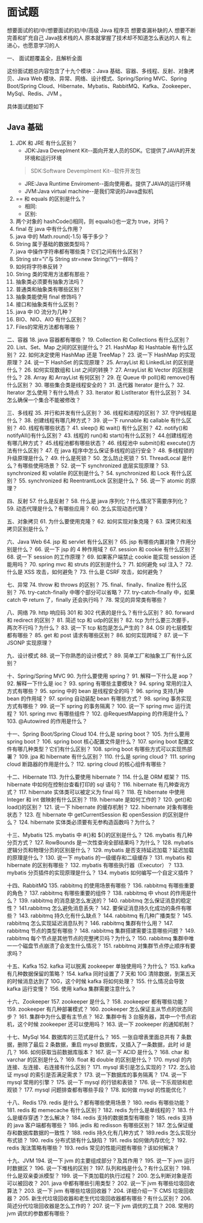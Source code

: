 # 面试题

想要面试的初/中/想要面试的初/中/高级 Java 程序员
想要查漏补缺的人
想要不断完善和扩充自己 Java技术栈的人
原本就掌握了技术却不知道怎么表达的人
有上进心，也愿意学习的人

一、 面试题覆盖全，且解析全面

这份面试题总内容包含了十九个模块：Java 基础、容器、多线程、反射、对象拷贝、Java Web 模块、异常、网络、设计模式、Spring/Spring MVC、Spring Boot/Spring Cloud、Hibernate、Mybatis、RabbitMQ、Kafka、Zookeeper、MySql、Redis、JVM 。

具体面试题如下

## Java 基础
1. JDK 和 JRE 有什么区别？
   - JDK:Java Deveplment Kit--面向开发人员的SDK。它提供了JAVA的开发环境和运行环境
   > SDK:Software Devemplment Kit--软件开发包
   - JRE:Java Runtime Enviroment--面向使用者。提供了JAVA的运行环境
   - JVM:Java virtual machine--是我们常说的Java虚拟机
2. == 和 equals 的区别是什么？
   - 相同: 
   - 区别: 
3. 两个对象的 hashCode()相同，则 equals()也一定为 true，对吗？
4. final 在 java 中有什么作用？
5. java 中的 Math.round(-1.5) 等于多少？
6. String 属于基础的数据类型吗？
7. java 中操作字符串都有哪些类？它们之间有什么区别？
8. String str="i"与 String str=new String(“i”)一样吗？
9.  如何将字符串反转？
10. String 类的常用方法都有那些？
11. 抽象类必须要有抽象方法吗？
12. 普通类和抽象类有哪些区别？
13. 抽象类能使用 final 修饰吗？
14. 接口和抽象类有什么区别？
15. java 中 IO 流分为几种？
16. BIO、NIO、AIO 有什么区别？
17. Files的常用方法都有哪些？

二、容器
18. java 容器都有哪些？
19. Collection 和 Collections 有什么区别？
20. List、Set、Map 之间的区别是什么？
21. HashMap 和 Hashtable 有什么区别？
22. 如何决定使用 HashMap 还是 TreeMap？
23. 说一下 HashMap 的实现原理？
24. 说一下 HashSet 的实现原理？
25. ArrayList 和 LinkedList 的区别是什么？
26. 如何实现数组和 List 之间的转换？
27. ArrayList 和 Vector 的区别是什么？
28. Array 和 ArrayList 有何区别？
29. 在 Queue 中 poll()和 remove()有什么区别？
30. 哪些集合类是线程安全的？
31. 迭代器 Iterator 是什么？
32. Iterator 怎么使用？有什么特点？
33. Iterator 和 ListIterator 有什么区别？
34. 怎么确保一个集合不能被修改？

三、多线程
35. 并行和并发有什么区别？
36. 线程和进程的区别？
37. 守护线程是什么？
38. 创建线程有哪几种方式？
39. 说一下 runnable 和 callable 有什么区别？
40. 线程有哪些状态？
41. sleep() 和 wait() 有什么区别？
42. notify()和 notifyAll()有什么区别？
43. 线程的 run()和 start()有什么区别？
44.创建线程池有哪几种方式？
45.线程池都有哪些状态？
46. 线程池中 submit()和 execute()方法有什么区别？
47. 在 java 程序中怎么保证多线程的运行安全？
48. 多线程锁的升级原理是什么？
49. 什么是死锁？
50. 怎么防止死锁？
51. ThreadLocal 是什么？有哪些使用场景？
52. 说一下 synchronized 底层实现原理？
53. synchronized 和 volatile 的区别是什么？
54. synchronized 和 Lock 有什么区别？
55. synchronized 和 ReentrantLock 区别是什么？
56. 说一下 atomic 的原理？

四、反射
57. 什么是反射？
58. 什么是 java 序列化？什么情况下需要序列化？
59. 动态代理是什么？有哪些应用？
60. 怎么实现动态代理？

五、对象拷贝
61. 为什么要使用克隆？
62. 如何实现对象克隆？
63. 深拷贝和浅拷贝区别是什么？

六、Java Web
64. jsp 和 servlet 有什么区别？
65. jsp 有哪些内置对象？作用分别是什么？
66. 说一下 jsp 的 4 种作用域？
67. session 和 cookie 有什么区别？
68. 说一下 session 的工作原理？
69. 如果客户端禁止 cookie 能实现 session 还能用吗？
70. spring mvc 和 struts 的区别是什么？
71. 如何避免 sql 注入？
72. 什么是 XSS 攻击，如何避免？
73. 什么是 CSRF 攻击，如何避免？

七、异常
74. throw 和 throws 的区别？
75. final、finally、finalize 有什么区别？
76. try-catch-finally 中哪个部分可以省略？
77. try-catch-finally 中，如果 catch 中 return 了，finally 还会执行吗？
78. 常见的异常类有哪些？

八、网络
79. http 响应码 301 和 302 代表的是什么？有什么区别？
80. forward 和 redirect 的区别？
81. 简述 tcp 和 udp的区别？
82. tcp 为什么要三次握手，两次不行吗？为什么？
83. 说一下 tcp 粘包是怎么产生的？
84. OSI 的七层模型都有哪些？
85. get 和 post 请求有哪些区别？
86. 如何实现跨域？
87. 说一下 JSONP 实现原理？

九、设计模式
88. 说一下你熟悉的设计模式？
89. 简单工厂和抽象工厂有什么区别？

十、Spring/Spring MVC
90. 为什么要使用 spring？
91. 解释一下什么是 aop？
92. 解释一下什么是 ioc？
93. spring 有哪些主要模块？
94. spring 常用的注入方式有哪些？
95. spring 中的 bean 是线程安全的吗？
96. spring 支持几种 bean 的作用域？
97. spring 自动装配 bean 有哪些方式？
98. spring 事务实现方式有哪些？
99. 说一下 spring 的事务隔离？
100. 说一下 spring mvc 运行流程？
101. spring mvc 有哪些组件？
102. @RequestMapping 的作用是什么？
103. @Autowired 的作用是什么？

十一、Spring Boot/Spring Cloud
104. 什么是 spring boot？
105. 为什么要用 spring boot？
106. spring boot 核心配置文件是什么？
107. spring boot 配置文件有哪几种类型？它们有什么区别？
108. spring boot 有哪些方式可以实现热部署？
109. jpa 和 hibernate 有什么区别？
110. 什么是 spring cloud？
111. spring cloud 断路器的作用是什么？
112. spring cloud 的核心组件有哪些？

十二、Hibernate
113. 为什么要使用 hibernate？
114. 什么是 ORM 框架？
115. hibernate 中如何在控制台查看打印的 sql 语句？
116. hibernate 有几种查询方式？
117. hibernate 实体类可以被定义为 final 吗？
118. 在 hibernate 中使用 Integer 和 int 做映射有什么区别？
119. hibernate 是如何工作的？
120. get()和 load()的区别？
121. 说一下 hibernate 的缓存机制？
122. hibernate 对象有哪些状态？
123. 在 hibernate 中 getCurrentSession 和 openSession 的区别是什么？
124. hibernate 实体类必须要有无参构造函数吗？为什么？

十三、Mybatis
125. mybatis 中 #{}和 ${}的区别是什么？
126. mybatis 有几种分页方式？
127. RowBounds 是一次性查询全部结果吗？为什么？
128. mybatis 逻辑分页和物理分页的区别是什么？
129. mybatis 是否支持延迟加载？延迟加载的原理是什么？
130. 说一下 mybatis 的一级缓存和二级缓存？
131. mybatis 和 hibernate 的区别有哪些？
132. mybatis 有哪些执行器（Executor）？
133. mybatis 分页插件的实现原理是什么？
134. mybatis 如何编写一个自定义插件？

十四、RabbitMQ
135. rabbitmq 的使用场景有哪些？
136. rabbitmq 有哪些重要的角色？
137. rabbitmq 有哪些重要的组件？
138. rabbitmq 中 vhost 的作用是什么？
139. rabbitmq 的消息是怎么发送的？
140. rabbitmq 怎么保证消息的稳定性？
141.rabbitmq 怎么避免消息丢失？
142. 要保证消息持久化成功的条件有哪些？
143. rabbitmq 持久化有什么缺点？
144. rabbitmq 有几种广播类型？
145. rabbitmq 怎么实现延迟消息队列？
146. rabbitmq 集群有什么用？
147. rabbitmq 节点的类型有哪些？
148. rabbitmq 集群搭建需要注意哪些问题？
149. rabbitmq 每个节点是其他节点的完整拷贝吗？为什么？
150. rabbitmq 集群中唯一一个磁盘节点崩溃了会发生什么情况？
151. rabbitmq 对集群节点停止顺序有要求吗？

十五、Kafka
152. kafka 可以脱离 zookeeper 单独使用吗？为什么？
153. kafka 有几种数据保留的策略？
154. kafka 同时设置了 7 天和 10G 清除数据，到第五天的时候消息达到了 10G，这个时候 kafka 将如何处理？
155. 什么情况会导致 kafka 运行变慢？
156. 使用 kafka 集群需要注意什么？

十六、Zookeeper
157. zookeeper 是什么？
158. zookeeper 都有哪些功能？
159. zookeeper 有几种部署模式？
160. zookeeper 怎么保证主从节点的状态同步？
161. 集群中为什么要有主节点？
162. 集群中有 3 台服务器，其中一个节点宕机，这个时候 zookeeper 还可以使用吗？
163. 说一下 zookeeper 的通知机制？

十七、MySql
164. 数据库的三范式是什么？
165. 一张自增表里面总共有 7 条数据，删除了最后 2 条数据，重启 mysql 数据库，又插入了一条数据，此时 id 是几？
166. 如何获取当前数据库版本？
167. 说一下 ACID 是什么？
168. char 和 varchar 的区别是什么？
169. float 和 double 的区别是什么？
170. mysql 的内连接、左连接、右连接有什么区别？
171. mysql 索引是怎么实现的？
172. 怎么验证 mysql 的索引是否满足需求？
173. 说一下数据库的事务隔离？
174. 说一下 mysql 常用的引擎？
175. 说一下 mysql 的行锁和表锁？
176. 说一下乐观锁和悲观锁？
177. mysql 问题排查都有哪些手段？
178. 如何做 mysql 的性能优化？

十八、Redis
179. redis 是什么？都有哪些使用场景？
180. redis 有哪些功能？
181. redis 和 memecache 有什么区别？
182. redis 为什么是单线程的？
183. 什么是缓存穿透？怎么解决？
184. redis 支持的数据类型有哪些？
185. redis 支持的 java 客户端都有哪些？
186. jedis 和 redisson 有哪些区别？
187. 怎么保证缓存和数据库数据的一致性？
188. redis 持久化有几种方式？
189.redis 怎么实现分布式锁？
190. redis 分布式锁有什么缺陷？
191. redis 如何做内存优化？
192. redis 淘汰策略有哪些？
193. redis 常见的性能问题有哪些？该如何解决？

十九、JVM
194. 说一下 jvm 的主要组成部分？及其作用？
195. 说一下 jvm 运行时数据区？
196. 说一下堆栈的区别？
197. 队列和栈是什么？有什么区别？
198. 什么是双亲委派模型？
199. 说一下类加载的执行过程？
200. 怎么判断对象是否可以被回收？
201. java 中都有哪些引用类型？
202. 说一下 jvm 有哪些垃圾回收算法？
203. 说一下 jvm 有哪些垃圾回收器？
204. 详细介绍一下 CMS 垃圾回收器？
205. 新生代垃圾回收器和老生代垃圾回收器都有哪些？有什么区别？
206. 简述分代垃圾回收器是怎么工作的？
207. 说一下 jvm 调优的工具？
208. 常用的 jvm 调优的参数都有哪些？

